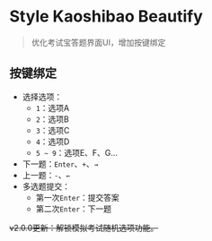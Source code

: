 # Style Kaoshibao Beautify

> 优化考试宝答题界面UI，增加按键绑定


## 按键绑定

- 选择选项：
    - `1`：选项A
    - `2`：选项B
    - `3`：选项C
    - `4`：选项D
    - `5 ~ 9`：选项E、F、G...
- 下一题：`Enter`、`+`、`→`
- 上一题：`-`、`←`
- 多选题提交：
    - 第一次`Enter`：提交答案
    - 第二次`Enter`：下一题

~~v2.0.0更新：解锁模拟考试随机选项功能。~~
